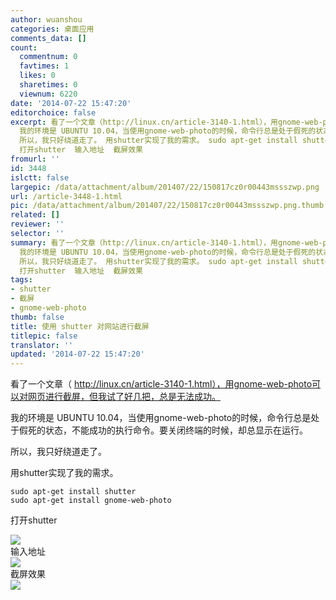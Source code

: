 ```yaml
---
author: wuanshou
categories: 桌面应用
comments_data: []
count:
  commentnum: 0
  favtimes: 1
  likes: 0
  sharetimes: 0
  viewnum: 6220
date: '2014-07-22 15:47:20'
editorchoice: false
excerpt: 看了一个文章（http://linux.cn/article-3140-1.html），用gnome-web-photo可以对网页进行截屏，但我试了好几把，总是无法成功。
  我的环境是 UBUNTU 10.04，当使用gnome-web-photo的时候，命令行总是处于假死的状态，不能成功的执行命令。要关闭终端的时候，却总显示在运行。
  所以，我只好绕道走了。 用shutter实现了我的需求。 sudo apt-get install shutter sudo apt-get install gnome-web-photo
  打开shutter  输入地址  截屏效果
fromurl: ''
id: 3448
islctt: false
largepic: /data/attachment/album/201407/22/150817cz0r00443mssszwp.png
url: /article-3448-1.html
pic: /data/attachment/album/201407/22/150817cz0r00443mssszwp.png.thumb.jpg
related: []
reviewer: ''
selector: ''
summary: 看了一个文章（http://linux.cn/article-3140-1.html），用gnome-web-photo可以对网页进行截屏，但我试了好几把，总是无法成功。
  我的环境是 UBUNTU 10.04，当使用gnome-web-photo的时候，命令行总是处于假死的状态，不能成功的执行命令。要关闭终端的时候，却总显示在运行。
  所以，我只好绕道走了。 用shutter实现了我的需求。 sudo apt-get install shutter sudo apt-get install gnome-web-photo
  打开shutter  输入地址  截屏效果
tags:
- shutter
- 截屏
- gnome-web-photo
thumb: false
title: 使用 shutter 对网站进行截屏
titlepic: false
translator: ''
updated: '2014-07-22 15:47:20'
---
```


看了一个文章（ http://linux.cn/article-3140-1.html），用gnome-web-photo可以对网页进行截屏，但我试了好几把，总是无法成功。


我的环境是 UBUNTU 10.04，当使用gnome-web-photo的时候，命令行总是处于假死的状态，不能成功的执行命令。要关闭终端的时候，却总显示在运行。


所以，我只好绕道走了。


用shutter实现了我的需求。



```
sudo apt-get install shutter
sudo apt-get install gnome-web-photo
```

打开shutter


![](/data/attachment/album/201407/22/150817cz0r00443mssszwp.png)  
 输入地址  
 ![](/data/attachment/album/201407/22/150810pd5eesyv2hewvg4c.png)  
 截屏效果  
 ![](/data/attachment/album/201407/22/150743lfqqfd5xhs7n0b0u.png)